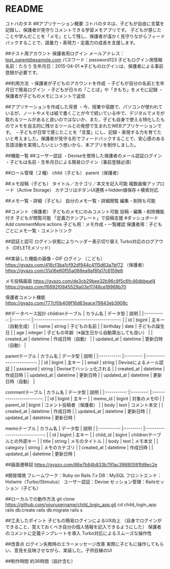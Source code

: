 # README
コトバのタネ
##アプリケーション概要
コトバのタネは、子どもが自由に言葉を記録し、保護者が見守りコメントできる学習メモアプリです。
子どもが感じたことや学んだことを「メモ」として残し、保護者が温かく見守りながらフィードバックすることで、語彙力・表現力・定義力の成長を支援します。

##テスト用アカウント
保護者用ログイン
 メールアドレス：test_parent@example.com
 パスワード：password123
子どもログイン用情報
 名前：たろう
 生年月日：2015-04-01
  ※子どものログインは、保護者による事前登録が必要です。

##利用方法
・保護者が子どものアカウントを作成
・子どもが自分の名前と生年月日で簡易ログイン
・子どもが日々の「ことば」や「きもち」をメモに記録
・保護者が子どものメモにコメントで返信

##アプリケーションを作成した背景
・今、授業や宿題で、パソコンが使われているが、ノートやメモは紙で書くことが今で続いている中で、デジタルでメモが取れるツールがあると良いのではないか、また、子ども自身で使える特化したものでメモを自主的に残せるツールとの発想で生まれたWEBアプリケーションです。
・子どもが日常で感じたことを「言葉」にし、記録・表現する力を育てたいと考えました。保護者が見守る形でフィードバックすることで、安心感のある言語活動を実現したいという想いから、本アプリを制作しました。

##機能一覧
##ユーザー認証
・Deviseを使用した保護者のメール認証ログイン
・子どもは名前・生年月日による簡易ログイン（事前登録必須）

##ロール管理（２種）
child（子ども）
parent（保護者）

##メモ投稿（子ども）
タイトル／カテゴリ／本文を記入可能
複数画像アップロード（Active Storage）
カテゴリはボタンUI連携＋hidden値保存＋検索対応

##メモ一覧・詳細（子ども）
自分のメモ一覧・詳細閲覧
編集・削除も可能

##コメント（保護者）
子どものメモにのみコメント可能
投稿・編集・削除機能付き
子どもが閲覧可能
「定義力テンプレート」で投稿支援
#ダッシュボードAdd commentMore actions
子ども用：メモ作成・一覧確認
保護者用：子どもごとにメモ一覧・コメントリンク

##認証と認可
ログイン状態によりヘッダー表示切り替え
Turbo対応のログアウト（DELETEメソッド）

##実装した機能の画像・GIF
ログイン
（こども）
https://gyazo.com/416cf3ba1cf92df944c4115d63a7bf72
（保護者）
https://gyazo.com/31a16e60f55a066ea9af8fa17c6159e6

メモ投稿画面
https://gyazo.com/de3cb29bee32b96c8f5c6fc46dbbeaf4
https://gyazo.com/f6892f0845529a03e11748ce18968b70

保護者コメント機能
https://gyazo.com/777cf0b409f16d63eace79843eb3908c

##データベース設計
childrenテーブル
|  カラム名  	| データ型 	|                      説明                     	|
|:----------:	|:--------:	|:------------------------------------------:	|
| id         	| bigint   	| 主キー（自動生成）                            	|
| name       	| string   	| 子どもの名前                                  	|
| birthday   	| date     	| 子どもの誕生日                                	|
| age        	| integer  	| 子どもの年齢（※誕生日から自動算出しても良い）      	|
| created_at 	| datetime 	| 作成日時（自動）                              	|
| updated_at 	| datetime 	| 更新日時（自動）                              	|

parentテーブル
|  カラム名  	| データ型 	|           説明           	|
|:----------:	|:--------:	|:------------------------:	|
| id         	| bigint   	| 主キー                   	|
| email      	| string   	| Deviseによるメール認証   	|
| password   	| string   	| Deviseでハッシュ化される 	|
| created_at 	| datetime 	| 作成日時                 	|
| updated_at 	| datetime 	| 更新日時                 	|
| updated_at 	| datetime 	| 更新日時（自動）         	|

commentテーブル
|  カラム名  	| データ型 	|           説明           	|
|:----------:	|:--------:	|:------------------------:	|
| id         	| bigint   	| 主キー                   	|
| memo_id    	| bigint   	| 対象のメモID             	|
| parent_id  	| bigint   	| コメント投稿者（保護者） 	|
| body       	| text     	| コメント本文             	|
| created_at 	| datetime 	| 作成日時                 	|
| updated_at 	| datetime 	| 更新日時                 	|
| updated_at 	| datetime 	| 更新日時                 	|

memoテーブル
|  カラム名  	| データ型 	|             説明             	|
|:----------:	|:--------:	|:----------------------------:	|
| id         	| bigint   	| 主キー                       	|
| child_id   	| bigint   	| childrenテーブルとの外部キー 	|
| title      	| string   	| メモのタイトル               	|
| body       	| text     	| メモ本文                     	|
| category   	| string   	| メモのカテゴリ               	|
| created_at 	| datetime 	| 作成日時                     	|
| updated_at 	| datetime 	| 更新日時                     	|

##画面遷移図
https://gyazo.com/86e7b84b833b791ac39880591fd8ec2e

#開発環境
フレームワーク：Ruby on Rails 7.x
DB：MySQL
フロントエンド：Hotwire（Turbo/Stimulus）
ユーザー認証：Devise
セッション管理：Railsセッション（子ども）

##ローカルでの動作方法
git clone https://github.com/yourusername/child_login_app.git
cd child_login_app
rails db:create
rails db:migrate
rails s

##工夫したポイント
子どもの簡易ログインによるUX向上
（自身でログインができること、覚えておくべき自分の個人情報を記入できるようにした）
保護者のコメントに定義テンプレートを導入
Turbo対応によるスムーズな操作性


##改善点
ログイン失敗時のエラーメッセージ改善
実際に子どもに操作してもらい、意見を反映させながら、実装した。子供目線のUI

##制作時間
約36時間（設計含む）